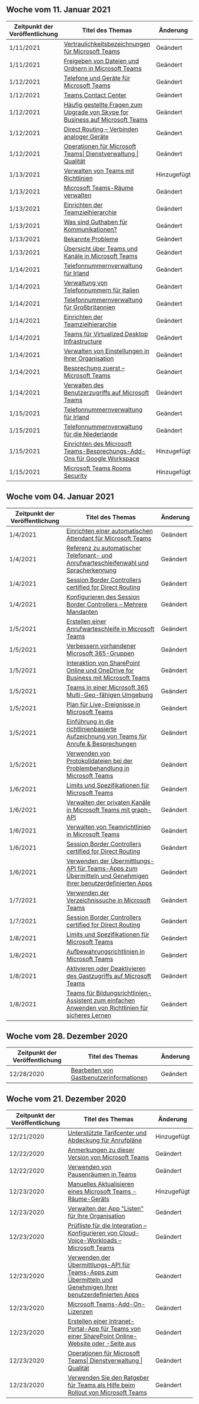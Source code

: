<!-- This file is generated automatically each week. Changes made to this file will be overwritten.-->




## <a name="week-of-january-11-2021"></a>Woche vom 11. Januar 2021


| Zeitpunkt der Veröffentlichung |Titel des Themas | Änderung |
|------|------------|--------|
| 1/11/2021 | [Vertraulichkeitsbezeichnungen für Microsoft Teams](/MicrosoftTeams/sensitivity-labels) | Geändert |
| 1/11/2021 | [Freigeben von Dateien und Ordnern in Microsoft Teams](/MicrosoftTeams/sharing-files-in-teams) | Geändert |
| 1/12/2021 | [Telefone und Geräte für Microsoft Teams](/MicrosoftTeams/devices/usb-devices) | Geändert |
| 1/12/2021 | [Teams Contact Center](/MicrosoftTeams/teams-contact-center) | Geändert |
| 1/12/2021 | [Häufig gestellte Fragen zum Upgrade von Skype for Business auf Microsoft Teams](/MicrosoftTeams/faq-journey) | Geändert |
| 1/12/2021 | [Direct Routing – Verbinden analoger Geräte](/MicrosoftTeams/direct-routing-analog-devices) | Geändert |
| 1/12/2021 | [Operationen für Microsoft Teams\| Dienstverwaltung \| Qualität](/MicrosoftTeams/upgrade-operate-my-service) | Geändert |
| 1/13/2021 | [Verwalten von Teams mit Richtlinien](/MicrosoftTeams/manage-teams-with-policies) | Hinzugefügt |
| 1/13/2021 | [Microsoft Teams-Räume verwalten](/MicrosoftTeams/rooms/rooms-manage) | Geändert |
| 1/13/2021 | [Einrichten der Teamzielhierarchie](/MicrosoftTeams/set-up-your-team-hierarchy) | Geändert |
| 1/13/2021 | [Was sind Guthaben für Kommunikationen?](/MicrosoftTeams/what-are-communications-credits) | Geändert |
| 1/13/2021 | [Bekannte Probleme](/MicrosoftTeams/rooms/known-issues) | Geändert |
| 1/13/2021 | [Übersicht über Teams und Kanäle in Microsoft Teams](/MicrosoftTeams/teams-channels-overview) | Geändert |
| 1/14/2021 | [Telefonnummernverwaltung für Irland](/MicrosoftTeams/manage-phone-numbers-for-your-organization/phone-number-management-for-ireland) | Geändert |
| 1/14/2021 | [Verwaltung von Telefonnummern für Italien](/MicrosoftTeams/manage-phone-numbers-for-your-organization/phone-number-management-for-italy) | Geändert |
| 1/14/2021 | [Telefonnummernverwaltung für Großbritannien](/MicrosoftTeams/manage-phone-numbers-for-your-organization/phone-number-management-for-the-u-k) | Geändert |
| 1/14/2021 | [Einrichten der Teamzielhierarchie](/MicrosoftTeams/set-up-your-team-hierarchy) | Geändert |
| 1/14/2021 | [Teams für Virtualized Desktop Infrastructure](/MicrosoftTeams/teams-for-vdi) | Geändert |
| 1/14/2021 | [Verwalten von Einstellungen in Ihrer Organisation](/MicrosoftTeams/enable-features-office-365) | Geändert |
| 1/14/2021 | [Besprechung zuerst – Microsoft Teams](/MicrosoftTeams/meetings-first) | Geändert |
| 1/14/2021 | [Verwalten des Benutzerzugriffs auf Microsoft Teams](/MicrosoftTeams/user-access) | Geändert |
| 1/15/2021 | [Telefonnummernverwaltung für Irland](/MicrosoftTeams/manage-phone-numbers-for-your-organization/phone-number-management-for-ireland) | Geändert |
| 1/15/2021 | [Telefonnummernverwaltung für die Niederlande](/MicrosoftTeams/manage-phone-numbers-for-your-organization/phone-number-management-for-the-netherlands) | Geändert |
| 1/15/2021 | [Einrichten des Microsoft Teams-Besprechungs-Add-Ons für Google Workspace](/MicrosoftTeams/google-workspace-addon-teams) | Hinzugefügt |
| 1/15/2021 | [Microsoft Teams Rooms Security](/MicrosoftTeams/rooms/security) | Hinzugefügt |


## <a name="week-of-january-04-2021"></a>Woche vom 04. Januar 2021


| Zeitpunkt der Veröffentlichung |Titel des Themas | Änderung |
|------|------------|--------|
| 1/4/2021 | [Einrichten einer automatischen Attendant für Microsoft Teams](/MicrosoftTeams/create-a-phone-system-auto-attendant) | Geändert |
| 1/4/2021 | [Referenz zu automatischer Telefonant- und Anrufwarteschleifenwahl und Spracherkennung](/MicrosoftTeams/dial-voice-reference) | Geändert |
| 1/4/2021 | [Session Border Controllers certified for Direct Routing](/MicrosoftTeams/direct-routing-border-controllers) | Geändert |
| 1/4/2021 | [Konfigurieren des Session Border Controllers – Mehrere Mandanten](/MicrosoftTeams/direct-routing-sbc-multiple-tenants) | Geändert |
| 1/5/2021 | [Erstellen einer Anrufwarteschleife in Microsoft Teams](/MicrosoftTeams/create-a-phone-system-call-queue) | Geändert |
| 1/5/2021 | [Verbessern vorhandener Microsoft 365-Gruppen](/MicrosoftTeams/enhance-office-365-groups) | Geändert |
| 1/5/2021 | [Interaktion von SharePoint Online und OneDrive for Business mit Microsoft Teams](/MicrosoftTeams/sharepoint-onedrive-interact) | Geändert |
| 1/5/2021 | [Teams in einer Microsoft 365 Multi-Geo-fähigen Umgebung](/MicrosoftTeams/teams-experience-o365odb-spo-multi-geo) | Geändert |
| 1/5/2021 | [Plan für Live-Ereignisse in Microsoft Teams](/MicrosoftTeams/teams-live-events/plan-for-teams-live-events) | Geändert |
| 1/5/2021 | [Einführung in die richtlinienbasierte Aufzeichnung von Teams für Anrufe & Besprechungen](/MicrosoftTeams/teams-recording-policy) | Geändert |
| 1/5/2021 | [Verwenden von Protokolldateien bei der Problembehandlung in Microsoft Teams](/MicrosoftTeams/log-files) | Geändert |
| 1/6/2021 | [Limits und Spezifikationen für Microsoft Teams](/MicrosoftTeams/limits-specifications-teams) | Geändert |
| 1/6/2021 | [Verwalten der privaten Kanäle in Microsoft Teams mit graph-API](/MicrosoftTeams/private-channels-life-cycle-management) | Geändert |
| 1/6/2021 | [Verwalten von Teamrichtlinien in Microsoft Teams](/MicrosoftTeams/teams-policies) | Geändert |
| 1/6/2021 | [Session Border Controllers certified for Direct Routing](/MicrosoftTeams/direct-routing-border-controllers) | Geändert |
| 1/6/2021 | [Verwenden der Übermittlungs-API für Teams-Apps zum Übermitteln und Genehmigen Ihrer benutzerdefinierten Apps](/MicrosoftTeams/submit-approve-custom-apps) | Geändert |
| 1/7/2021 | [Verwenden der Verzeichnissuche in Microsoft Teams](/MicrosoftTeams/teams-scoped-directory-search) | Geändert |
| 1/7/2021 | [Session Border Controllers certified for Direct Routing](/MicrosoftTeams/direct-routing-border-controllers) | Geändert |
| 1/8/2021 | [Limits und Spezifikationen für Microsoft Teams](/MicrosoftTeams/limits-specifications-teams) | Geändert |
| 1/8/2021 | [Aufbewahrungsrichtlinien in Microsoft Teams](/MicrosoftTeams/retention-policies) | Geändert |
| 1/8/2021 | [Aktivieren oder Deaktivieren des Gastzugriffs auf Microsoft Teams](/MicrosoftTeams/set-up-guests) | Geändert |
| 1/8/2021 | [Teams für Bildungsrichtlinien-Assistent zum einfachen Anwenden von Richtlinien für sicheres Lernen](/MicrosoftTeams/easy-policy-setup-edu) | Geändert |


## <a name="week-of-december-28-2020"></a>Woche vom 28. Dezember 2020


| Zeitpunkt der Veröffentlichung |Titel des Themas | Änderung |
|------|------------|--------|
| 12/28/2020 | [Bearbeiten von Gastbenutzerinformationen](/MicrosoftTeams/edit-guests-information) | Geändert |


## <a name="week-of-december-21-2020"></a>Woche vom 21. Dezember 2020


| Zeitpunkt der Veröffentlichung |Titel des Themas | Änderung |
|------|------------|--------|
| 12/21/2020 | [Unterstützte Tarifcenter und Abdeckung für Anrufpläne](/MicrosoftTeams/phone-number-calling-plans/supported-rate-centers-coverage-matrix) | Hinzugefügt |
| 12/22/2020 | [Anmerkungen zu dieser Version von Microsoft Teams](/MicrosoftTeams/release-notes/release-notes) | Geändert |
| 12/22/2020 | [Verwenden von Pausenräumen in Teams](/MicrosoftTeams/using-breakout-rooms) | Geändert |
| 12/23/2020 | [Manuelles Aktualisieren eines Microsoft Teams -Räume-Geräts](/MicrosoftTeams/rooms/manual-update) | Hinzugefügt |
| 12/23/2020 | [Verwalten der App "Listen" für Ihre Organisation](/MicrosoftTeams/manage-lists-app) | Geändert |
| 12/23/2020 | [Prüfliste für die Integration – Konfigurieren von Cloud-Voice-Workloads – Microsoft Teams](/MicrosoftTeams/onboarding-checklist-configure-cloud-voice-workloads-in-microsoft-teams) | Geändert |
| 12/23/2020 | [Verwenden der Übermittlungs-API für Teams-Apps zum Übermitteln und Genehmigen Ihrer benutzerdefinierten Apps](/MicrosoftTeams/submit-approve-custom-apps) | Geändert |
| 12/23/2020 | [Microsoft Teams-Add-On-Lizenzen](/MicrosoftTeams/teams-add-on-licensing/microsoft-teams-add-on-licensing) | Geändert |
| 12/23/2020 | [Erstellen einer Intranet-Portal-App für Teams von einer SharePoint Online-Website oder -Seite aus](/MicrosoftTeams/teams-standalone-static-tabs-using-spo-sites) | Geändert |
| 12/23/2020 | [Operationen für Microsoft Teams\| Dienstverwaltung \| Qualität](/MicrosoftTeams/upgrade-operate-my-service) | Geändert |
| 12/23/2020 | [Verwenden Sie den Ratgeber für Teams als Hilfe beim Rollout von Microsoft Teams](/MicrosoftTeams/use-advisor-teams-roll-out) | Geändert |
